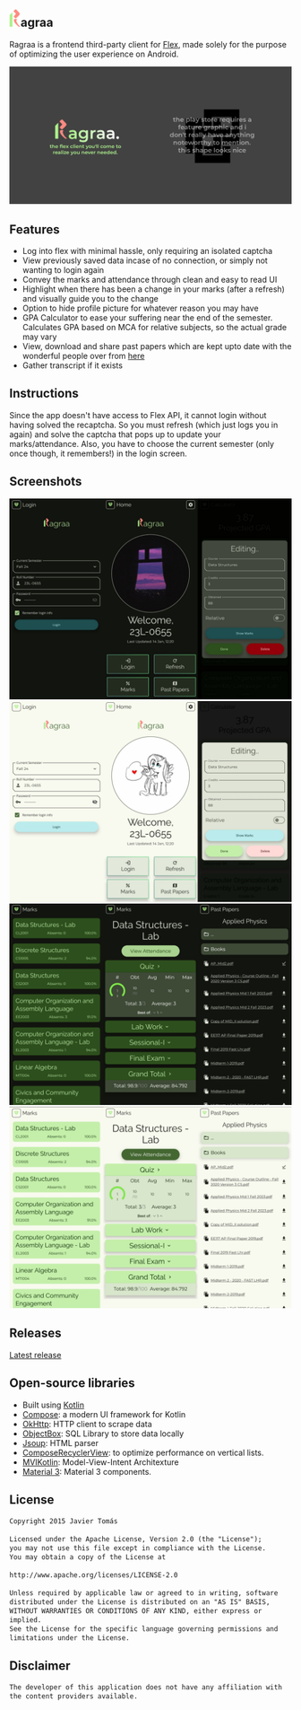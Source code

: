 
## <img src=".github/readme-images/git-icon.png" width="20">agraa

Ragraa is a frontend third-party client for [Flex](https://flexstudent.nu.edu.pk/Login), made solely for the purpose of optimizing the user experience on Android.

<img src=".github/readme-images/feature.jpg">

## Features

*  Log into flex with minimal hassle, only requiring an isolated captcha
*  View previously saved data incase of no connection, or simply not wanting to login again
*  Convey the marks and attendance through clean and easy to read UI
*  Highlight when there has been a change in your marks (after a refresh) and visually guide you to the change
*  Option to hide profile picture for whatever reason you may have
*  GPA Calculator to ease your suffering near the end of the semester. Calculates GPA based on MCA for relative subjects, so the actual grade may vary
*  View, download and share past papers which are kept upto date with the wonderful people over from [here](https://github.com/saleha-muzammil/Academic-Time-Machine/)
*  Gather transcript if it exists

        
## Instructions

Since the app doesn't have access to Flex API, it cannot login without having solved the recaptcha. So you must refresh (which just logs you in again) and solve the captcha that pops up to update your marks/attendance. Also, you have to choose the current semester (only once though, it remembers!) in the login screen.


## Screenshots

<img src=".github/readme-images/LoginHomeCalcDark.png">
<img src=".github/readme-images/LoginHomeCalcLight.png">
<img src=".github/readme-images/MarksIslPPDark.png">
<img src=".github/readme-images/MarksIslPPLight.png">


## Releases

[Latest release](https://github.com/avexxx3/Ragraa/releases/latest)


## Open-source libraries

- Built using [Kotlin](https://kotlinlang.org/)
- [Compose](https://developer.android.com/develop/ui/compose): a modern UI framework for Kotlin
- [OkHttp](https://github.com/square/okhttp/): HTTP client to scrape data
- [ObjectBox](https://github.com/objectbox/objectbox-java): SQL Library to store data locally
- [Jsoup](https://github.com/jhy/jsoup): HTML parser
- [ComposeRecyclerView](https://github.com/canopas/compose-recyclerview): to optimize performance on vertical lists.
- [MVIKotlin](https://github.com/arkivanov/MVIKotlin/): Model-View-Intent Architexture
- [Material 3](https://m3.material.io/components): Material 3 components.


## License

    Copyright 2015 Javier Tomás

    Licensed under the Apache License, Version 2.0 (the "License");
    you may not use this file except in compliance with the License.
    You may obtain a copy of the License at

    http://www.apache.org/licenses/LICENSE-2.0

    Unless required by applicable law or agreed to in writing, software
    distributed under the License is distributed on an "AS IS" BASIS,
    WITHOUT WARRANTIES OR CONDITIONS OF ANY KIND, either express or implied.
    See the License for the specific language governing permissions and
    limitations under the License.


## Disclaimer

    The developer of this application does not have any affiliation with the content providers available.
